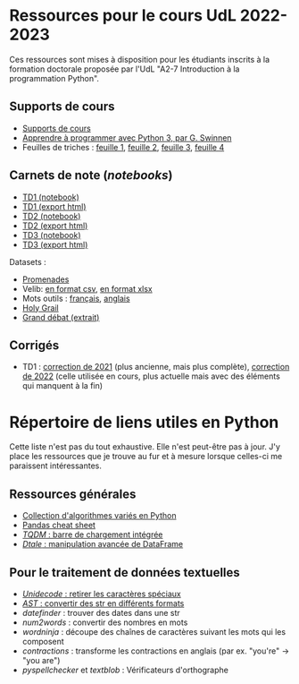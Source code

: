 # Ressources pour le cours UdL 2022-2023

Ces ressources sont mises à disposition pour les étudiants inscrits à la formation doctorale proposée par l'UdL "A2-7 Introduction à la programmation Python".

## Supports de cours

- [Supports de cours](https://velcin.github.io/files/python/Support_Python.pdf)
- [Apprendre à programmer avec Python 3, par G. Swinnen](https://inforef.be/swi/download/apprendre_python3_5.pdf)
- Feuilles de triches : [feuille 1](https://velcin.github.io/files/python/python-cheatsheet1.png), [feuille 2](https://velcin.github.io/files/python/python-cheatsheet2.png), [feuille 3](https://velcin.github.io/files/python/python-cheatsheet3.png), [feuille 4](https://velcin.github.io/files/python/python-cheatsheet4.png)

## Carnets de note (*notebooks*)

- [TD1 (notebook)](https://velcin.github.io/files/python/TD1_UdL-TBC.ipynb)
- [TD1 (export html)](https://velcin.github.io/files/python/TD1_UdL-TBC.html)
- [TD2 (notebook)](https://velcin.github.io/files/python/TD2_UdL-TBC.ipynb)
- [TD2 (export html)](https://velcin.github.io/files/python/TD2_UdL-TBC.html)
- [TD3 (notebook)](https://velcin.github.io/files/python/TD3_UdL.ipynb)
- [TD3 (export html)](https://velcin.github.io/files/python/TD3_UdL.html)

Datasets :

- [Promenades](https://velcin.github.io/files/python/datasets/evg_esp_veg.envpdiprboucle.json)
- Velib: [en format csv](https://velcin.github.io/files/python/datasets/velib.zip), [en format xlsx](https://velcin.github.io/files/python/datasets/velib.xlsx)
- Mots outils : [français](https://velcin.github.io/files/python/datasets/Stop-words-french.txt), [anglais](https://velcin.github.io/files/python/datasets/Stop-words-english.txt)
- [Holy Grail](https://velcin.github.io/files/python/datasets/holygrail.txt)
- [Grand débat (extrait)](https://velcin.github.io/files/python/datasets/gd_qui.csv)

## Corrigés

- TD1 : [correction de 2021](https://velcin.github.io/files/python/TD1_UdL-correction-2021.ipynb) (plus ancienne, mais plus complète), [correction de 2022](https://velcin.github.io/files/python/TD1_UdL-correction-partielle-151222.ipynb) (celle utilisée en cours, plus actuelle mais avec des éléments qui manquent à la fin)

# Répertoire de liens utiles en Python

Cette liste n'est pas du tout exhaustive. Elle n'est peut-être pas à jour. J'y place les ressources que je trouve au fur et à mesure lorsque celles-ci me paraissent intéressantes.

## Ressources générales

- [Collection d'algorithmes variés en Python ](https://github.com/TheAlgorithms/Python)
- [Pandas cheat sheet](https://velcin.github.io/files/Pandas_Cheat_Sheet.pdf)
- [*TQDM* : barre de chargement intégrée](https://tqdm.github.io)
- [*Dtale* : manipulation avancée de DataFrame](https://t.co/qhb9fiKY9p)

## Pour le traitement de données textuelles

- [*Unidecode* : retirer les caractères spéciaux](https://t.co/mnf8CUc12a)
- [*AST* : convertir des str en différents formats](https://t.co/JJRyc6yyzM)
- *datefinder* : trouver des dates dans une str
- *num2words* : convertir des nombres en mots
- *wordninja* : découpe des chaînes de caractères suivant les mots qui les composent
- *contractions* : transforme les contractions en anglais (par ex. "you're" -> "you are")
- *pyspellchecker* et *textblob* : Vérificateurs d'orthographe
	